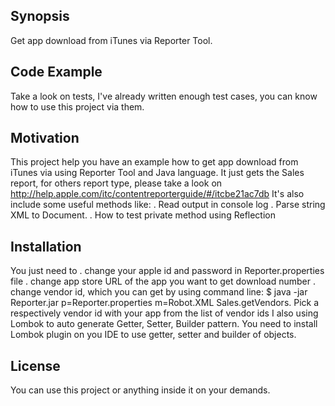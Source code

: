 ## Synopsis

Get app download from iTunes via Reporter Tool.

## Code Example

Take a look on tests, I've already written enough test cases, you can know how to use this project via them.

## Motivation

This project help you have an example how to get app download from iTunes via using Reporter Tool and Java language.
It just gets the Sales report, for others report type, please take a look on http://help.apple.com/itc/contentreporterguide/#/itcbe21ac7db
It's also include some useful methods like:
    . Read output in console log
    . Parse string XML to Document.
    . How to test private method using Reflection

## Installation

You just need to
    . change your apple id and password in Reporter.properties file
    . change app store URL of the app you want to get download number
    . change vendor id, which you can get by using command line: $ java -jar Reporter.jar p=Reporter.properties m=Robot.XML Sales.getVendors. Pick a respectively vendor id with your app from the list of vendor ids
I also using Lombok to auto generate Getter, Setter, Builder pattern. You need to install Lombok plugin on you IDE to use getter, setter and builder of objects.

## License

You can use this project or anything inside it on your demands.
